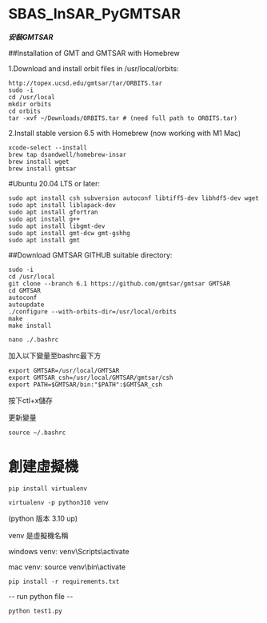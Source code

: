 # SBAS_InSAR_PyGMTSAR

***安裝GMTSAR***

##Installation of GMT and GMTSAR with Homebrew

1.Download and install orbit files in /usr/local/orbits:
```
http://topex.ucsd.edu/gmtsar/tar/ORBITS.tar
sudo -i
cd /usr/local
mkdir orbits
cd orbits
tar -xvf ~/Downloads/ORBITS.tar # (need full path to ORBITS.tar)
```
2.Install stable version 6.5 with Homebrew (now working with M1 Mac)
```
xcode-select --install
brew tap dsandwell/homebrew-insar
brew install wget
brew install gmtsar  
```
#Ubuntu 20.04 LTS or later:
```
sudo apt install csh subversion autoconf libtiff5-dev libhdf5-dev wget
sudo apt install liblapack-dev
sudo apt install gfortran
sudo apt install g++
sudo apt install libgmt-dev
sudo apt install gmt-dcw gmt-gshhg
sudo apt install gmt
```
##Download GMTSAR GITHUB suitable directory:
```
sudo -i
cd /usr/local
git clone --branch 6.1 https://github.com/gmtsar/gmtsar GMTSAR
cd GMTSAR
autoconf
autoupdate
./configure --with-orbits-dir=/usr/local/orbits
make
make install
```

```
nano ./.bashrc
```

加入以下變量至bashrc最下方
```
export GMTSAR=/usr/local/GMTSAR
export GMTSAR_csh=/usr/local/GMTSAR/gmtsar/csh
export PATH=$GMTSAR/bin:"$PATH":$GMTSAR_csh 
```

按下ctl+x儲存

更新變量
```
source ~/.bashrc
```


# 創建虛擬機
```
pip install virtualenv

virtualenv -p python310 venv
```
(python 版本 3.10 up)

venv 是虛擬機名稱

windows venv:
    venv\Scripts\activate
    
mac venv:
    source venv\bin\activate
```
pip install -r requirements.txt
```
-- run python file --
```
python test1.py 
```
